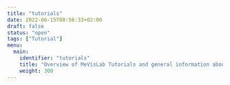 ```yaml
---
title: "tutorials"
date: 2022-06-15T08:56:33+02:00
draft: false
status: "open"
tags: ["Tutorial"]
menu: 
  main:
    identifier: "tutorials"
    title: "Overview of MeVisLab Tutorials and general information about User Interface, Modules, types of Modules, searching for Modules and Glossary including filetypes."
    weight: 300
---
```

